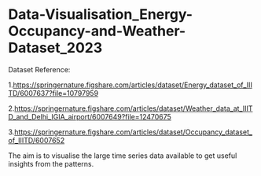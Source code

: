 # Data-Visualisation_Energy-Occupancy-and-Weather-Dataset_2023
Dataset Reference:

1.https://springernature.figshare.com/articles/dataset/Energy_dataset_of_IIITD/6007637?file=10797959

2.https://springernature.figshare.com/articles/dataset/Weather_data_at_IIITD_and_Delhi_IGIA_airport/6007649?file=12470675

3.https://springernature.figshare.com/articles/dataset/Occupancy_dataset_of_IIITD/6007652

The aim is to visualise the large time series data available to get useful insights from the patterns.
